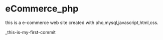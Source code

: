 # eCommerce_php
this is a e-commerce web site created with pho,mysql,javascript,html,css.





_this-is-my-first-commit
